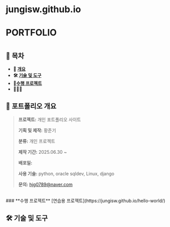 # jungisw.github.io
# **PORTFOLIO**
# 

## **📗 목차**

<b>

- 📝 [개요](#-포트폴리오-개요)
- 🛠 [기술 및 도구](#-기술-및-도구)
- 🔗[수행 프로젝트](#-수행-프로젝트)
- 👨🏻‍💻 

</b>

## **📝 포트폴리오 개요**



> **프로젝트:** 개인 포트폴리오 사이트
>
> **기획 및 제작:** 황준기
>
> **분류:** 개인 프로젝트
>
> **제작 기간:** 2025.06.30 ~
>
> **배포일:** 
>
>
> **사용 기술:** python, oracle sqldev, Linux, django
>
> **문의:** hjg0789@naver.com

<br />
### **수행 프로젝트**
[연습용 프로젝트](https://jungisw.github.io/hello-world/)

<br />

## **🛠 기술 및 도구**



<br />





